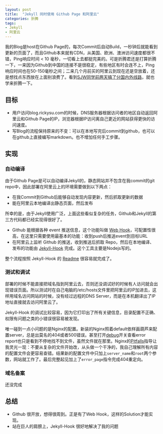 ```yaml
---
layout: post
title:  "Jekyll 同时使用 Github Page 和阿里云"
categories: 折腾
tags:
- Jekyll
- 阿里云
---
```

我的Blog是host在Github Page的，每次Commit后自动Build，一秒钟后就能看到更新的页面了，而且Github本来就有CDN，从美国、欧洲、澳洲访问速度都很不错，Ping响应时间 < 10 毫秒，一切看上去都挺完美的。可是折腾君还是打算折腾一下，一来因为Github到中国的连接不是很稳定，有些地区有时会连不上，Ping响应时间也在50-150毫秒之间；二来几个月前买的阿里云到现在还是空放着，还是想找点东西放在上面别浪费了。看到[SJW同学前两天搞了分国内外线路](http://www.cnsjw.cn/2015/01/use-aws-and-cloudfront/)，就也学来折腾一下。

## 目标 ##
- 用户访问blog.rickysu.com的时候，DNS服务器根据访问者的地区自动返回阿里云和Github Page的IP，浏览器根据IP访问离自己更近的网站获得更快的访问速度。
- 写Blog的流程保持原来的不变：可以在本地写完后commit到github，也可以在github上直接编写markdown。也不增加任何手工步骤。

## 实现 ##
### 自动编译 ###
由于Github Page是可以自动编译Jekyll的，静态网站并不包含在我commit的git repo中，因此部署在阿里云上的环境需要做到以下两点：
- 在我Commit到Github后能够自动发现内容更新，然后抓取更新的数据
- 能在阿里云本地编译出静态页面，然后发布

所幸的是，由于Jekyll使用广泛，上面这些看似复杂的任务，Github和Jekyll的第三方代码都已经实现得很好了。
- Github 能根据各种 event 推送信息，这个功能叫做 [Web Hook](https://developer.github.com/webhooks/)，可配置性很高，在这里只需要使用最基本的功能：收到push后推送event到目标URL
- 在阿里云上监听 Github 的推送，收到推送后抓取 Repo，然后在本地编译、发布的功能由 [Jekyll-Hook](https://github.com/developmentseed/jekyll-hook) 完成。这个工具主要是Nodejs写的。

整个流程按照 Jekyll-Hook 的 [Readme](https://github.com/developmentseed/jekyll-hook/blob/master/readme.md) 很容易就完成了。



### 测试和调试 ###
部署的时候不能直接把域名指到阿里云去，否则还没调试好的时候有人访问就会出现错误页面。所以测试时在自己电脑的/etc/hosts文件里把阿里云的IP加进去，这样用域名访问网站的时候，没有经过远程的DNS Server，而是在本机翻译出了IP地址直接就去访问阿里云了。

Jekyll-Hook 的调试比较容易，因为它打印出了所有关键信息，目录配置不正确、权限有问题之类的小错误很容易被发现。

唯一碰到一点小问题的是Nginx的配置。新装的Nginx照着default依样画葫芦来配置server，总是出莫名的404或者500错误。甚至打开[debug](http://nginx.org/en/docs/debugging_log.html)开关查看error report也只是看到不停地找不到文件，虽然文件就在那里。Nginx的[Pitfalls](http://wiki.nginx.org/Pitfalls)指导让我灵光一现：不要从复杂的文件开始改，从头做一个干净的，我自己理解所有内容的配置文件会更容易查错。结果新的配置文件中只加上`server_name`和`root`两个参数，网站就工作了。最后完整起见加上了`error_page`指令完成404重定向。

### 域名备案 ###
还没完成

## 总结 ##
- Github 很开放，想得很周到。正是有了Web Hook，这样的Solution才能实现。
- 站在巨人的肩膀上，Jekyll-Hook 很好地解决了我的问题